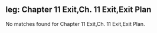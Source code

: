 
## leg: Chapter 11 Exit,Ch. 11 Exit,Exit Plan

No matches found for Chapter 11 Exit,Ch. 11 Exit,Exit Plan.
